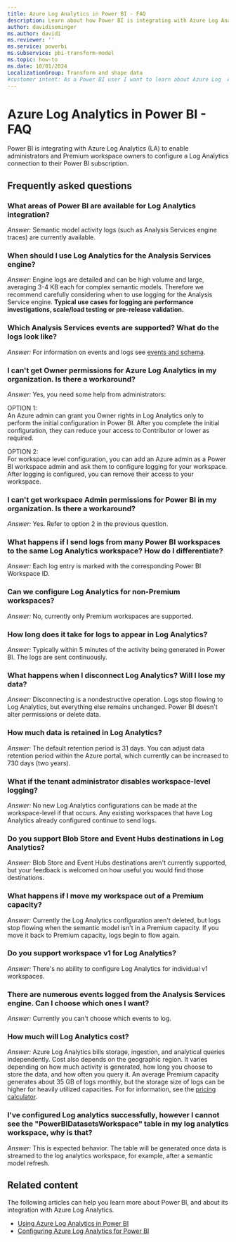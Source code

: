 ```yaml
---
title: Azure Log Analytics in Power BI - FAQ
description: Learn about how Power BI is integrating with Azure Log Analytics and the answers to frequently asked questions about the changes.
author: davidiseminger
ms.author: davidi
ms.reviewer: ''
ms.service: powerbi
ms.subservice: pbi-transform-model
ms.topic: how-to
ms.date: 10/01/2024
LocalizationGroup: Transform and shape data
#customer intent: As a Power BI user I want to learn about Azure Log  Analytics integration.
---
```

# Azure Log Analytics in Power BI - FAQ

Power BI is integrating with Azure Log Analytics (LA) to enable administrators and Premium workspace owners to configure a Log Analytics connection to their Power BI subscription.

## Frequently asked questions

### What areas of Power BI are available for Log Analytics integration?  

*Answer:* Semantic model activity logs (such as Analysis Services engine traces) are currently available.  

### When should I use Log Analytics for the Analysis Services engine?  

*Answer:* Engine logs are detailed and can be high volume and large, averaging 3-4 KB each for complex semantic models. Therefore we recommend carefully considering when to use logging for the Analysis Service engine. **Typical use cases for logging are performance investigations, scale/load testing or pre-release validation.**  

### Which Analysis Services events are supported? What do the logs look like?  

*Answer:*  For information on events and logs see [events and schema](desktop-log-analytics-configure.md#events-and-schema).  

### I can't get Owner permissions for Azure Log Analytics in my organization. Is there a workaround?  

*Answer:*  Yes, you need some help from administrators:  

OPTION 1:  
An Azure admin can grant you Owner rights in Log Analytics only to perform the initial configuration in Power BI. After you complete the initial configuration, they can reduce your access to Contributor or lower as required.  

OPTION 2:  
For workspace level configuration, you can add an Azure admin as a Power BI workspace admin and ask them to configure logging for your workspace. After logging is configured, you can remove their access to your workspace.

### I can't get workspace Admin permissions for Power BI in my organization. Is there a workaround?  

*Answer:*  Yes. Refer to option 2 in the previous question.  

### What happens if I send logs from many Power BI workspaces to the same Log Analytics workspace? How do I differentiate?  

*Answer:*  Each log entry is marked with the corresponding Power BI Workspace ID.

### Can we configure Log Analytics for non-Premium workspaces?  

*Answer:*  No, currently only Premium workspaces are supported.  

### How long does it take for logs to appear in Log Analytics?  

*Answer:*  Typically within 5 minutes of the activity being generated in Power BI. The logs are sent continuously.  

### What happens when I disconnect Log Analytics? Will I lose my data?  

*Answer:*  Disconnecting is a nondestructive operation. Logs stop flowing to Log Analytics, but everything else remains unchanged. Power BI doesn't alter permissions or delete data.  

### How much data is retained in Log Analytics?  

*Answer:*  The default retention period is 31 days. You can adjust data retention period within the Azure portal, which currently can be increased to 730 days (two years).  

### What if the tenant administrator disables workspace-level logging?  

*Answer:*  No new Log Analytics configurations can be made at the workspace-level if that occurs. Any existing workspaces that have Log Analytics already configured continue to send logs.  

### Do you support Blob Store and Event Hubs destinations in Log Analytics?  

*Answer:*  Blob Store and Event Hubs destinations aren't currently supported, but your feedback is welcomed on how useful you would find those destinations.  

### What happens if I move my workspace out of a Premium capacity?  

*Answer:*  Currently the Log Analytics configuration aren't deleted, but logs stop flowing when the semantic model isn't in a Premium capacity. If you move it back to Premium capacity, logs begin to flow again.  

### Do you support workspace v1 for Log Analytics?  

*Answer:*  There's no ability to configure Log Analytics for individual v1 workspaces.  

### There are numerous events logged from the Analysis Services engine. Can I choose which ones I want?  

*Answer:*  Currently you can't choose which events to log.  

### How much will Log Analytics cost?  

*Answer:*  Azure Log Analytics bills storage, ingestion, and analytical queries independently. Cost also depends on the geographic region. It varies depending on how much activity is generated, how long you choose to store the data, and how often you query it. An average Premium capacity generates about 35 GB of logs monthly, but the storage size of logs can be higher for heavily utilized capacities. For for information, see the [pricing calculator](https://azure.microsoft.com/pricing/calculator/).

### I've configured Log analytics successfully, however I cannot see the "PowerBIDatasetsWorkspace" table in my log analytics workspace, why is that?
*Answer:*  This is expected behavior. The table will be generated once data is streamed to the log analytics workspace, for example, after a semantic model refresh.

## Related content

The following articles can help you learn more about Power BI, and about its integration with Azure Log Analytics.

* [Using Azure Log Analytics in Power BI](desktop-log-analytics-overview.md)
* [Configuring Azure Log Analytics for Power BI](desktop-log-analytics-configure.md)
